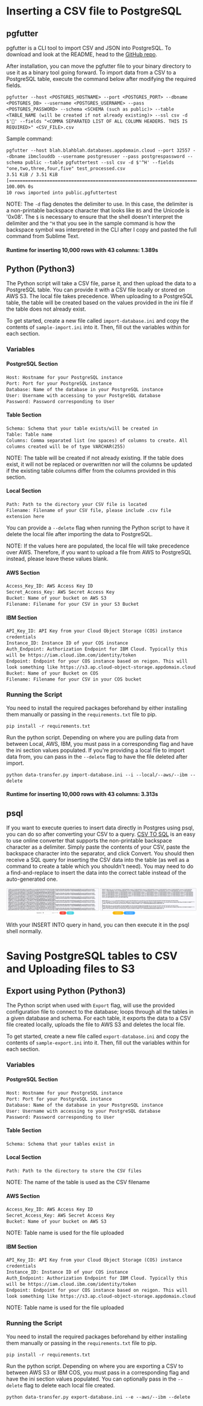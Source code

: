 # Inserting a CSV file to PostgreSQL

## pgfutter
pgfutter is a CLI tool to import CSV and JSON into PostgreSQL. To download and look at the README, head to the [GitHub repo](https://github.com/lukasmartinelli/pgfutter).

After installation, you can move the pgfutter file to your binary directory to use it as a binary tool going forward. To import data from a CSV to a PostgreSQL table, execute the command below after modifying the required fields.

```
pgfutter --host <POSTGRES_HOSTNAME> --port <POSTGRES_PORT> --dbname <POSTGRES_DB> --username <POSTGRES_USERNAME> --pass <POSTGRES_PASSWORD> --schema <SCHEMA (such as public)> --table <TABLE_NAME (will be created if not already existing)> --ssl csv -d $'' --fields "<COMMA SEPARATED LIST OF ALL COLUMN HEADERS. THIS IS REQUIRED>" <CSV_FILE>.csv
```

Sample command:
```
pgfutter --host blah.blahblah.databases.appdomain.cloud --port 32557 --dbname ibmclouddb --username postgresuser --pass postgrespassword --schema public --table pgfuttertest --ssl csv -d $'^H' --fields "one,two,three,four,five" test_processed.csv
3.51 KiB / 3.51 KiB [==========================================================================================================================================================================================================] 100.00% 0s
10 rows imported into public.pgfuttertest
```
NOTE: The `-d` flag denotes the delimiter to use. In this case, the delimiter is a non-printable backspace character that looks like `BS` and the Unicode is '0x08'. The `$` is necessary to ensure that the shell doesn't interpret the delimiter and the `^H` that you see in the sample command is how the backspace symbol was interpreted in the CLI after I copy and pasted the full command from Sublime Text.

#### Runtime for inserting 10,000 rows with 43 columns: 1.389s

## Python (Python3)

The Python script will take a CSV file, parse it, and then upload the data to a PostgreSQL table. You can provide it with a CSV file locally or stored on AWS S3. The local file takes precedence. When uploading to a PostgreSQL table, the table will be created based on the values provided in the ini file if the table does not already exist.

To get started, create a new file called `import-database.ini` and copy the contents of `sample-import.ini` into it. Then, fill out the variables within for each section.

### Variables

#### PostgreSQL Section
```
Host: Hostname for your PostgreSQL instance
Port: Port for your PostgreSQL instance
Database: Name of the database in your PostgreSQL instance
User: Username with accessing to your PostgreSQL database
Password: Password corresponding to User
```

#### Table Section
```
Schema: Schema that your table exists/will be created in
Table: Table name
Columns: Comma separated list (no spaces) of columns to create. All columns created will be of type VARCHAR(255)
```
NOTE: The table will be created if not already existing. If the table does exist, it will not be replaced or overwritten nor will the columns be updated if the existing table columns differ from the columns provided in this section.

#### Local Section
```
Path: Path to the directory your CSV file is located
Filename: Filename of your CSV file, please include .csv file extension here
```

You can provide a `--delete` flag when running the Python script to have it delete the local file after importing the data to PostgreSQL.

NOTE: If the values here are populated, the local file will take precedence over AWS. Therefore, if you want to upload a file from AWS to PostgreSQL instead, please leave these values blank.

#### AWS Section
```
Access_Key_ID: AWS Access Key ID
Secret_Access_Key: AWS Secret Access Key
Bucket: Name of your bucket on AWS S3
Filename: Filename for your CSV in your S3 Bucket
```

#### IBM Section
```
API_Key_ID: API Key from your Cloud Object Storage (COS) instance credentials
Instance_ID: Instance ID of your COS instance
Auth_Endpoint: Authorization Endpoint for IBM Cloud. Typically this will be https://iam.cloud.ibm.com/identity/token
Endpoint: Endpoint for your COS instance based on reigon. This will look something like https://s3.ap.cloud-object-storage.appdomain.cloud
Bucket: Name of your Bucket on COS
Filename: Filename for your CSV in your COS bucket
```

### Running the Script
You need to install the required packages beforehand by either installing them manually or passing in the `requirements.txt` file to pip.
```
pip install -r requirements.txt
```

Run the python script. Depending on where you are pulling data from between Local, AWS, IBM, you must pass in a corresponding flag and have the ini section values populated. If you're providing a local file to import data from, you can pass in the `--delete` flag to have the file deleted after import.
```
python data-transfer.py import-database.ini --i --local/--aws/--ibm --delete
```

#### Runtime for inserting 10,000 rows with 43 columns: 3.313s

## psql
If you want to execute queries to insert data directly in Postgres using psql, you can do so after converting your CSV to a query. [CSV TO SQL](https://csvtosql.com/) is an easy to use online converter that supports the non-printable backspace character as a delimiter. Simply paste the contents of your CSV, paste the backspace character into the separator, and click Convert. You should then receive a SQL query for inserting the CSV data into the table (as well as a command to create a table which you shouldn't need). You may need to do a find-and-replace to insert the data into the correct table instead of the auto-generated one.

![CSV to SQL](csvtosql.png)

With your INSERT INTO query in hand, you can then execute it in the psql shell normally.



# Saving PostgreSQL tables to CSV and Uploading files to S3

## Export using Python (Python3)

The Python script when used with `Export` flag, will use the provided configuration file to connect to the database; loops through all the tables in a given database and schema. For each table, it exports the data to a CSV file created locally, uploads the file to AWS S3 and deletes the local file.

To get started, create a new file called `export-database.ini` and copy the contents of `sample-export.ini` into it. Then, fill out the variables within for each section.

### Variables

#### PostgreSQL Section
```
Host: Hostname for your PostgreSQL instance
Port: Port for your PostgreSQL instance
Database: Name of the database in your PostgreSQL instance
User: Username with accessing to your PostgreSQL database
Password: Password corresponding to User
```

#### Table Section
```
Schema: Schema that your tables exist in
```

#### Local Section
```
Path: Path to the directory to store the CSV files
```
NOTE: The name of the table is used as the CSV filename

#### AWS Section
```
Access_Key_ID: AWS Access Key ID
Secret_Access_Key: AWS Secret Access Key
Bucket: Name of your bucket on AWS S3
```
NOTE: Table name is used for the file uploaded

#### IBM Section
```
API_Key_ID: API Key from your Cloud Object Storage (COS) instance credentials
Instance_ID: Instance ID of your COS instance
Auth_Endpoint: Authorization Endpoint for IBM Cloud. Typically this will be https://iam.cloud.ibm.com/identity/token
Endpoint: Endpoint for your COS instance based on reigon. This will look something like https://s3.ap.cloud-object-storage.appdomain.cloud
```
NOTE: Table name is used for the file uploaded

### Running the Script
You need to install the required packages beforehand by either installing them manually or passing in the `requirements.txt` file to pip.
```
pip install -r requirements.txt
```

Run the python script. Depending on where you are exporting a CSV to between AWS S3 or IBM COS, you must pass in a corresponding flag and have the ini section values populated. You can optionally pass in the `--delete` flag to delete each local file created.
```
python data-transfer.py export-database.ini --e --aws/--ibm --delete
```

